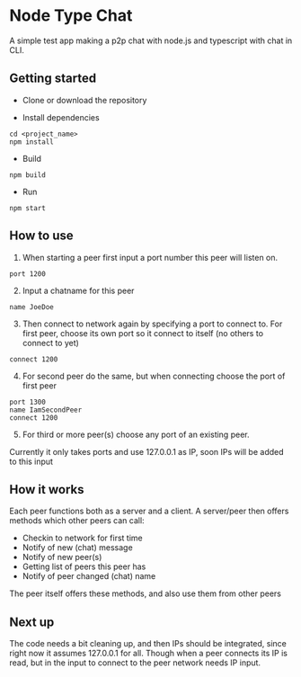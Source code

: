 # Node Type Chat

A simple test app making a p2p chat with node.js and typescript with chat in CLI.


## Getting started
- Clone or download the repository

- Install dependencies
```
cd <project_name>
npm install
```

- Build
```
npm build
```

- Run
```
npm start
```

## How to use

1. When starting a peer first input a port number this peer will listen on. 
```
port 1200
```
2. Input a chatname for this peer
```
name JoeDoe
```
3. Then connect to network again by specifying a port to connect to. For first peer, choose its own port so it connect to itself (no others to connect to yet)
```
connect 1200
```
4. For second peer do the same, but when connecting choose the port of first peer
```
port 1300
name IamSecondPeer
connect 1200
```
5. For third or more peer(s) choose any port of an existing peer.

Currently it only takes ports and use 127.0.0.1 as IP, soon IPs will be added to this input

## How it works

Each peer functions both as a server and a client. A server/peer then offers methods which other peers can call:
* Checkin to network for first time
* Notify of new (chat) message
* Notify of new peer(s)
* Getting list of peers this peer has
* Notify of peer changed (chat) name

The peer itself offers these methods, and also use them from other peers


## Next up

The code needs a bit cleaning up, and then IPs should be integrated, since right now it assumes 127.0.0.1
for all. Though when a peer connects its IP is read, but in the input to connect to the peer network
needs IP input. 






